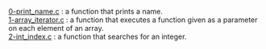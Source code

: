 [0-print_name.c](./0-print_name.c) : a function that prints a name. <br/>
[1-array_iterator.c](./1-array_iterator.c) : a function that executes a function given as a parameter on each element of an array. <br/>
[2-int_index.c](./2-int_index.c) : a function that searches for an integer. <br/>